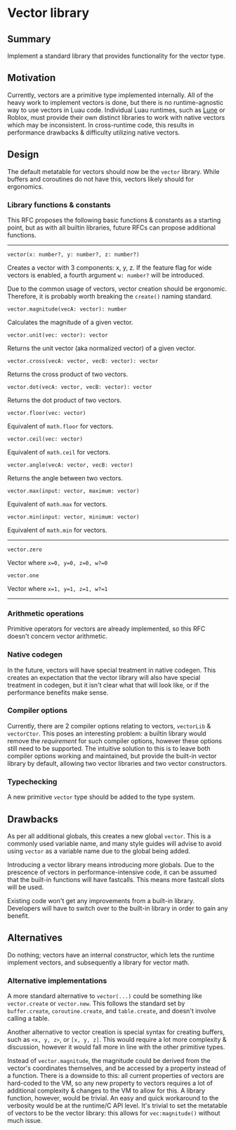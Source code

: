 # Vector library

## Summary

Implement a standard library that provides functionality for the vector type.

## Motivation

Currently, vectors are a primitive type implemented internally. All of the heavy work to implement vectors is done, but there is no runtime-agnostic way to use vectors in Luau code. Individual Luau runtimes, such as [Lune](https://github.com/lune-org/lune) or Roblox, must provide their own distinct libraries to work with native vectors which may be inconsistent. In cross-runtime code, this results in performance drawbacks & difficulty utilizing native vectors.

## Design

The default metatable for vectors should now be the `vector` library. While buffers and coroutines do not have this, vectors likely should for ergonomics.

### Library functions & constants

This RFC proposes the following basic functions & constants as a starting point, but as with all builtin libraries, future RFCs can propose additional functions.

---

`vector(x: number?, y: number?, z: number?)`

Creates a vector with 3 components: x, y, z. If the feature flag for wide vectors is enabled, a fourth argument `w: number?` will be introduced.

Due to the common usage of vectors, vector creation should be ergonomic. Therefore, it is probably worth breaking the `create()` naming standard.

`vector.magnitude(vecA: vector): number`

Calculates the magnitude of a given vector.

`vector.unit(vec: vector): vector`

Returns the unit vector (aka normalized vector) of a given vector.

`vector.cross(vecA: vector, vecB: vector): vector`

Returns the cross product of two vectors.

`vector.dot(vecA: vector, vecB: vector): vector`

Returns the dot product of two vectors.

`vector.floor(vec: vector)`

Equivalent of `math.floor` for vectors.

`vector.ceil(vec: vector)`

Equivalent of `math.ceil` for vectors.

`vector.angle(vecA: vector, vecB: vector)`

Returns the angle between two vectors.

`vector.max(input: vector, maximum: vector)`

Equivalent of `math.max` for vectors.

`vector.min(input: vector, minimum: vector)`

Equivalent of `math.min` for vectors.

---

`vector.zero`

Vector where `x=0, y=0, z=0, w?=0`

`vector.one`

Vector where `x=1, y=1, z=1, w?=1`

---

### Arithmetic operations

Primitive operators for vectors are already implemented, so this RFC doesn't concern vector arithmetic.

### Native codegen

In the future, vectors will have special treatment in native codegen. This creates an expectation that the vector library will also have special treatment in codegen, but it isn't clear what that will look like, or if the performance benefits make sense.

### Compiler options

Currently, there are 2 compiler options relating to vectors, `vectorLib` & `vectorCtor`. This poses an interesting problem: a builtin library would remove the _requirement_ for such compiler options, however these options still need to be supported. The intuitive solution to this is to leave both compiler options working and maintained, but provide the built-in vector library by default, allowing two vector libraries and two vector constructors.

### Typechecking

A new primitive `vector` type should be added to the type system.

## Drawbacks

As per all additional globals, this creates a new global `vector`. This is a commonly used variable name, and many style guides will advise to avoid using `vector` as a variable name due to the global being added.

Introducing a vector library means introducing more globals. Due to the prescence of vectors in performance-intensive code, it can be assumed that the built-in functions will have fastcalls. This means more fastcall slots will be used.

Existing code won't get any improvements from a built-in library. Developers will have to switch over to the built-in library in order to gain any benefit.

## Alternatives

Do nothing; vectors have an internal constructor, which lets the runtime implement vectors, and subsequently a library for vector math.

### Alternative implementations

A more standard alternative to `vector(...)` could be something like `vector.create` or `vector.new`. This follows the standard set by `buffer.create`, `coroutine.create`, and `table.create`, and doesn't involve calling a table.

Another alternative to vector creation is special syntax for creating buffers, such as `<x, y, z>`, or `[x, y, z]`. This would require a lot more complexity & discussion, however it would fall more in line with the other primitive types.

Instead of `vector.magnitude`, the magnitude could be derived from the vector's coordinates themselves, and be accessed by a property instead of a function. There is a downside to this: all current properties of vectors are hard-coded to the VM, so any new property to vectors requires a lot of additional complexity & changes to the VM to allow for this. A library function, however, would be trivial. An easy and quick workaround to the verbosity would be at the runtime/C API level. It's trivial to set the metatable of vectors to be the vector library: this allows for `vec:magnitude()` without much issue.
